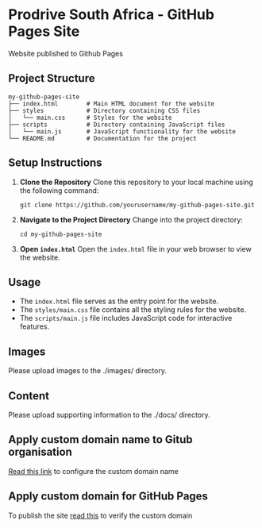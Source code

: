 # Prodrive South Africa - GitHub Pages Site

Website published to Github Pages

## Project Structure

```
my-github-pages-site
├── index.html        # Main HTML document for the website
├── styles            # Directory containing CSS files
│   └── main.css      # Styles for the website
├── scripts           # Directory containing JavaScript files
│   └── main.js       # JavaScript functionality for the website
└── README.md         # Documentation for the project
```

## Setup Instructions

1. **Clone the Repository**
   Clone this repository to your local machine using the following command:
   ```
   git clone https://github.com/yourusername/my-github-pages-site.git
   ```

2. **Navigate to the Project Directory**
   Change into the project directory:
   ```
   cd my-github-pages-site
   ```

3. **Open `index.html`**
   Open the `index.html` file in your web browser to view the website.

## Usage

- The `index.html` file serves as the entry point for the website.
- The `styles/main.css` file contains all the styling rules for the website.
- The `scripts/main.js` file includes JavaScript code for interactive features.

## Images
Please upload images to the ./images/ directory.

## Content
Please upload supporting information to the ./docs/ directory.

## Apply custom domain name to Gitub organisation
[Read this link](https://docs.github.com/en/pages/configuring-a-custom-domain-for-your-github-pages-site/verifying-your-custom-domain-for-github-pages#verifying-a-domain-for-your-organization-site) to configure the custom domain name

## Apply custom domain for GitHub Pages
To publish the site [read this](https://docs.github.com/en/pages/configuring-a-custom-domain-for-your-github-pages-site/verifying-your-custom-domain-for-github-pages#about-domain-verification-for-github-pages) to verify the custom domain